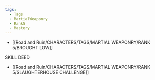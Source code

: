 ```yaml
---
tags:
  - Tags
  - MartialWeaponry
  - Rank5
  - Mastery
---
```

- [[Road and Ruin/CHARACTERS/TAGS/MARTIAL WEAPONRY/RANK 5/BROUGHT LOW]]

SKILL DEED
- [[Road and Ruin/CHARACTERS/TAGS/MARTIAL WEAPONRY/RANK 5/SLAUGHTERHOUSE CHALLENGE]]